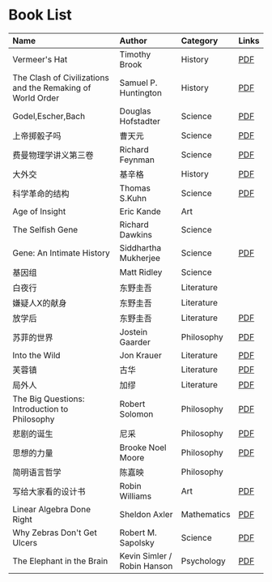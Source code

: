 # Book List

| Name | Author | Category | Links
| :--- | :----- | :------- | :---
| Vermeer's Hat | Timothy Brook | History |[PDF](https://github.com/TechXSummit/Reading/blob/master/assets/History/Timothy%20Brook%20-%20Vermeer's%20Hat_%20The%20Seventeenth%20Century%20and%20the%20Dawn%20of%20the%20Global%20World%20(2007%2C%20Bloomsbury%20Press).pdf)
| The Clash of Civilizations and the Remaking of World Order | Samuel P. Huntington | History |[PDF](https://github.com/TechXSummit/Reading/blob/master/assets/History/Samuel%20P.%20Huntington%20-%20The%20Clash%20of%20Civilizations%20and%20the%20Remaking%20of%20World%20Order%20(1996%2C%20Simon%20_%20Schuster).pdf)
| Godel,Escher,Bach | Douglas Hofstadter | Science |[PDF](https://github.com/TechXSummit/Reading/blob/master/assets/Science/Douglas%20R.%20Hofstadter%20-%20G%C3%B6del%2C%20Escher%2C%20Bach_%20An%20Eternal%20Golden%20Braid%20(1994%2C%20Basic%20Books).pdf)
| 上帝掷骰子吗 | 曹天元 | Science | [PDF](https://github.com/TechXSummit/Reading/raw/master/assets/Science/上帝掷骰子吗.pdf)
| 费曼物理学讲义第三卷 | Richard Feynman | Science |[PDF](https://github.com/TechXSummit/Reading/blob/master/assets/Science/-%20Feynman%20Physics%20Lectures%20V3.pdf)
| 大外交 | 基辛格 | History |[PDF](https://github.com/TechXSummit/Reading/blob/master/assets/History/%E4%BA%A8%E5%88%A9%C2%B7%E5%9F%BA%E8%BE%9B%E6%A0%BC%EF%BC%9A%E5%A4%A7%E5%A4%96%E4%BA%A4%20(%E6%89%AB%E6%8F%8F%E7%89%88).pdf)
| 科学革命的结构 | Thomas S.Kuhn | Science |[PDF](https://github.com/TechXSummit/Reading/blob/master/assets/Science/%E7%A7%91%E5%AD%A6%E9%9D%A9%E5%91%BD%E7%9A%84%E7%BB%93%E6%9E%84.pdf)
| Age of Insight | Eric Kande | Art |
| The Selfish Gene | 	Richard Dawkins | Science |
| Gene: An Intimate History | Siddhartha Mukherjee | Science |[PDF](https://github.com/TechXSummit/Reading/blob/master/assets/Science/Mukherjee%2C%20Siddhartha%20-%20The%20gene%20an%20intimate%20history%20(2016%2C%20Scribner).epub)
| 基因组 | Matt Ridley | Science |
| 白夜行 | 东野圭吾 | Literature |
| 嫌疑人X的献身 | 东野圭吾 | Literature |
| 放学后 | 东野圭吾 | Literature |[PDF](https://github.com/TechXSummit/Reading/blob/master/assets/Literature/%5B%E6%94%BE%E5%AD%A6%E5%90%8E%5D.(%E3%81%BB%E3%81%86%E3%81%8B%E3%81%94).%E4%B8%9C%E9%87%8E%E5%9C%AD%E5%90%BE.%E6%96%87%E5%AD%97%E7%89%88V2.pdf)
| 苏菲的世界 | Jostein Gaarder | Philosophy |[PDF](https://github.com/TechXSummit/Reading/blob/master/assets/Philosophy/Jostein%20Gaarder%20-%20Sophie's%20World_%20A%20Novel%20about%20the%20History%20of%20Philosophy%20(1996%2C%20Berkley).pdf)
| Into the Wild | Jon Krauer | Literature |[PDF](https://github.com/TechXSummit/Reading/blob/master/assets/Literature/Jon%20Krakauer%20-%20Into%20the%20Wild%20(1997%2C%20Anchor).pdf)
| 芙蓉镇 | 古华 | Literature |[PDF](https://github.com/TechXSummit/Reading/blob/master/assets/Literature/%E5%8F%A4%E5%8D%8E%EF%BC%9A%E3%80%8A%E8%8A%99%E8%93%89%E9%95%87%E3%80%8B.pdf)
| 局外人 | 加缪 | Literature |[PDF](https://github.com/TechXSummit/Reading/blob/master/assets/Literature/%E5%8A%A0%E7%BC%AA%C2%B7%E5%B1%80%E5%A4%96%E4%BA%BA.pdf)
| The Big Questions: Introduction to Philosophy | Robert Solomon | Philosophy |[PDF](https://github.com/TechXSummit/Reading/blob/master/assets/Philosophy/The%20Big%20Questions_%20A%20Short%20Introduction%20to%20Philosophy%20(2013%2C%20Cengage%20Learning).pdf)
| 悲剧的诞生 | 尼采 | Philosophy |[PDF](https://github.com/TechXSummit/Reading/blob/master/assets/Philosophy/Nietzsche%20-%20The%20Birth%20Of%20Tragedy%20.pdf)
| 思想的力量 | Brooke Noel Moore | Philosophy |[PDF](https://github.com/TechXSummit/Reading/blob/master/assets/Philosophy/Philosophy-The-Power-of-Ideas.pdf)
| 简明语言哲学 | 陈嘉映 | Philosophy |
| 写给大家看的设计书 | Robin Williams | Art |[PDF](https://github.com/TechXSummit/Reading/blob/master/assets/Art/Non-Designer-s-Design-Book-The-3rd-Edition-.pdf)
| Linear Algebra Done Right | Sheldon Axler | Mathematics |[PDF](https://github.com/TechXSummit/Reading/blob/master/assets/Mathematics/Linear%20Algebra%20Done%20Right.pdf)
| Why Zebras Don't Get Ulcers | Robert M. Sapolsky | Science |[PDF](https://github.com/TechXSummit/Reading/blob/master/assets/Science/Robert%20M.%20Sapolsky-Why%20Zebras%20Don't%20Get%20Ulcers_%20An%20Updated%20Guide%20To%20Stress%2C%20Stress%20Related%20Diseases%2C%20and%20Coping%2C%203rd%20Edition%20(2004).pdf)
| The Elephant in the Brain | Kevin Simler / Robin Hanson  | Psychology |[PDF](https://github.com/TechXSummit/Reading/blob/master/assets/Psychology/Kevin%20Simler%2C%20Robin%20Hanson-The%20Elephant%20in%20the%20Brain_%20Hidden%20Motives%20in%20Everyday%20Life-Oxford%20University%20Press%20(2018).pdf)
